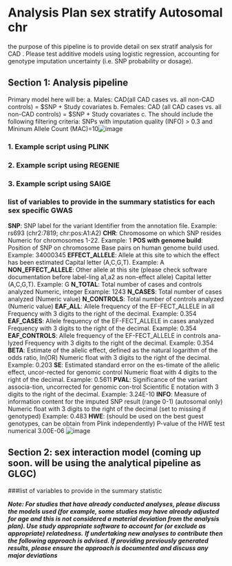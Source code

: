 #  Analysis Plan sex stratify Autosomal chr

the purpose of this pipeline is to provide detail on sex stratif analysis for CAD . 
Please test additive models using logistic regression, accounting for genotype imputation uncertainty (i.e. SNP probability or dosage).

## Section 1: Analysis pipeline
Primary model here will be:
a. Males: CAD(all CAD cases vs. all non-CAD controls) = $SNP + Study covariates 
b. Females: CAD (all CAD cases vs. all non-CAD controls) = $SNP + Study covariates 
c. The should include the following filtering criteria: SNPs with imputation quality (INFO) > 0.3 and Mininum Allele Count (MAC)=10![image](https://github.com/TcheandjieuLab/CC4D_sex_stratified_analysis_plan/assets/32551968/c795e1f7-6cae-4fe5-acbe-466a5c6c2cb3)


### 1. Example script using PLINK
### 2. Example script using REGENIE
### 3. Example script using SAIGE

### list of variables to provide in the summary statistics for each sex specific GWAS
**SNP**:	SNP label for the variant	Identifier from the annotation file. Example: rs693 (chr2:7819; chr:pos:A1:A2)
**CHR**:	Chromosome on which SNP resides	Numeric for chromosomes 1-22. Example:	1
**POS with genome build**:	Position of SNP on chromosome	Base pairs on human genome build used. Example:	34000345
**EFFECT_ALLELE**:	Allele at this site to which the effect has been estimated	Capital letter (A,C,G,T). Example:	A
**NON_EFFECT_ALLELE**:	Other allele at this site (please check software documentation before label-ling a1,a2 as non-effect allele)	Capital letter (A,C,G,T). Example: G
**N_TOTAL**:	Total number of cases and controls analyzed	Numeric, integer	Example: 1243
**N_CASES**:	Total number of cases analyzed	(Numeric value)
**N_CONTROLS**:	Total number of controls analyzed	(Numeric value)
**EAF_ALL**:	Allele frequency of the EF-FECT_ALLELE in all	Frequency with 3 digits to the right of the decimal. Example: 0.354
**EAF_CASES**:	Allele frequency of the EF-FECT_ALLELE in cases analyzed	Frequency with 3 digits to the right of the decimal. Example: 0.354
**EAF_CONTROLS**:	Allele frequency of the EF-FECT_ALLELE in controls ana-lyzed	Frequency with 3 digits to the right of the decimal. Example: 0.354
**BETA**:	Estimate of the allelic effect, defined as the natural logarithm of the odds ratio, ln(OR)	Numeric float with 3 digits to the right of the decimal. Example: 0.203
**SE**:	Estimated standard error on the es-timate of the allelic effect, uncor-rected for genomic control	Numeric float with 4 digits to the right of the decimal. Example:	0.5611
**PVAL**:	Significance of the variant associa-tion, uncorrected for genomic con-trol	Scientific E notation with 3 digits to the right of the decimal.	Example: 3.24E-10
**INFO**:	Measure of information content for the imputed SNP result (range 0-1) (autosomal only)	Numeric float with 3 digits to the right of the decimal (set to missing if genotyped)	Example: 0.483
**HWE**: (should be used on the best guest genotypes, can be obtain from Plink independently)	P-value of the HWE test 	numerical	3.00E-06
![image](https://github.com/TcheandjieuLab/CC4D_sex_stratified_analysis_plan/assets/32551968/8f09b92d-9481-4f83-8a97-18d3047bc5fe)

## Section 2: sex interaction model (coming up soon. will be using the analytical pipeline as GLGC)

###list of variables to provide in the summary statistic 


***Note: For studies that have already conducted analyses, please discuss the models used (for example, some studies may have already adjusted for age and this is not considered a material deviation from the analysis plan). Use study appropriate software to account for (or exclude as appropriate) relatedness.***
***If undertaking new analyses to contribute then the following approach is advised. If providing previously generated results, please ensure the approach is documented and discuss any major deviations***

